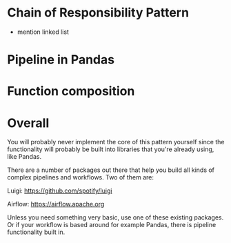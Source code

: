 # Chain of Responsibility Pattern

- mention linked list

# Pipeline in Pandas

# Function composition

# Overall

You will probably never implement the core of this pattern yourself since the functionality will probably be built into libraries that you're already using, like Pandas.

There are a number of packages out there that help you build all kinds of complex pipelines and workflows. Two of them are:

Luigi: https://github.com/spotify/luigi

Airflow: https://airflow.apache.org

Unless you need something very basic, use one of these existing packages. Or if your workflow is based around for example Pandas, there is pipeline functionality built in.
